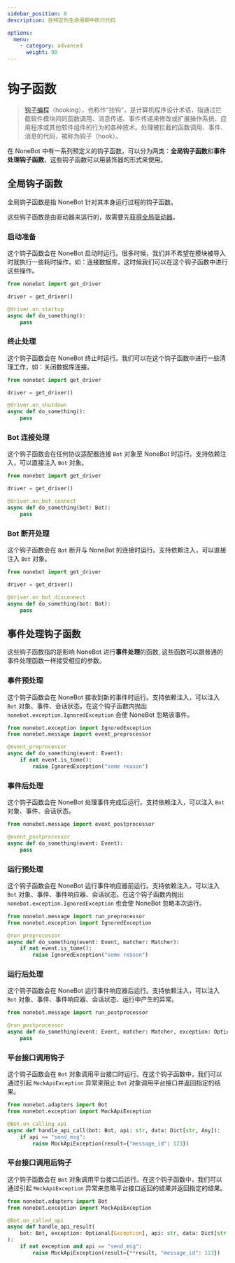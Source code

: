 ```yaml
---
sidebar_position: 8
description: 在特定的生命周期中执行代码

options:
  menu:
    - category: advanced
      weight: 90
---
```


# 钩子函数

> [钩子编程](https://zh.wikipedia.org/wiki/%E9%92%A9%E5%AD%90%E7%BC%96%E7%A8%8B)（hooking），也称作“挂钩”，是计算机程序设计术语，指通过拦截软件模块间的函数调用、消息传递、事件传递来修改或扩展操作系统、应用程序或其他软件组件的行为的各种技术。处理被拦截的函数调用、事件、消息的代码，被称为钩子（hook）。

在 NoneBot 中有一系列预定义的钩子函数，可以分为两类：**全局钩子函数**和**事件处理钩子函数**，这些钩子函数可以用装饰器的形式来使用。

## 全局钩子函数

全局钩子函数是指 NoneBot 针对其本身运行过程的钩子函数。

这些钩子函数是由驱动器来运行的，故需要先[获得全局驱动器](./driver.md#获取驱动器)。

### 启动准备

这个钩子函数会在 NoneBot 启动时运行。很多时候，我们并不希望在模块被导入时就执行一些耗时操作，如：连接数据库，这时候我们可以在这个钩子函数中进行这些操作。

```python
from nonebot import get_driver

driver = get_driver()

@driver.on_startup
async def do_something():
    pass
```

### 终止处理

这个钩子函数会在 NoneBot 终止时运行。我们可以在这个钩子函数中进行一些清理工作，如：关闭数据库连接。

```python
from nonebot import get_driver

driver = get_driver()

@driver.on_shutdown
async def do_something():
    pass
```

### Bot 连接处理

这个钩子函数会在任何协议适配器连接 `Bot` 对象至 NoneBot 时运行。支持依赖注入，可以直接注入 `Bot` 对象。

```python
from nonebot import get_driver

driver = get_driver()

@driver.on_bot_connect
async def do_something(bot: Bot):
    pass
```

### Bot 断开处理

这个钩子函数会在 `Bot` 断开与 NoneBot 的连接时运行。支持依赖注入，可以直接注入 `Bot` 对象。

```python
from nonebot import get_driver

driver = get_driver()

@driver.on_bot_disconnect
async def do_something(bot: Bot):
    pass
```

## 事件处理钩子函数

这些钩子函数指的是影响 NoneBot 进行**事件处理**的函数, 这些函数可以跟普通的事件处理函数一样接受相应的参数。

### 事件预处理

这个钩子函数会在 NoneBot 接收到新的事件时运行。支持依赖注入，可以注入 `Bot` 对象、事件、会话状态。在这个钩子函数内抛出 `nonebot.exception.IgnoredException` 会使 NoneBot 忽略该事件。

```python
from nonebot.exception import IgnoredException
from nonebot.message import event_preprocessor

@event_preprocessor
async def do_something(event: Event):
    if not event.is_tome():
        raise IgnoredException("some reason")
```

### 事件后处理

这个钩子函数会在 NoneBot 处理事件完成后运行。支持依赖注入，可以注入 `Bot` 对象、事件、会话状态。

```python
from nonebot.message import event_postprocessor

@event_postprocessor
async def do_something(event: Event):
    pass
```

### 运行预处理

这个钩子函数会在 NoneBot 运行事件响应器前运行。支持依赖注入，可以注入 `Bot` 对象、事件、事件响应器、会话状态。在这个钩子函数内抛出 `nonebot.exception.IgnoredException` 也会使 NoneBot 忽略本次运行。

```python
from nonebot.message import run_preprocessor
from nonebot.exception import IgnoredException

@run_preprocessor
async def do_something(event: Event, matcher: Matcher):
    if not event.is_tome():
        raise IgnoredException("some reason")
```

### 运行后处理

这个钩子函数会在 NoneBot 运行事件响应器后运行。支持依赖注入，可以注入 `Bot` 对象、事件、事件响应器、会话状态、运行中产生的异常。

```python
from nonebot.message import run_postprocessor

@run_postprocessor
async def do_something(event: Event, matcher: Matcher, exception: Optional[Exception]):
    pass
```

### 平台接口调用钩子

这个钩子函数会在 `Bot` 对象调用平台接口时运行。在这个钩子函数中，我们可以通过引起 `MockApiException` 异常来阻止 `Bot` 对象调用平台接口并返回指定的结果。

```python
from nonebot.adapters import Bot
from nonebot.exception import MockApiException

@Bot.on_calling_api
async def handle_api_call(bot: Bot, api: str, data: Dict[str, Any]):
    if api == "send_msg":
        raise MockApiException(result={"message_id": 123})
```

### 平台接口调用后钩子

这个钩子函数会在 `Bot` 对象调用平台接口后运行。在这个钩子函数中，我们可以通过引起 `MockApiException` 异常来忽略平台接口返回的结果并返回指定的结果。

```python
from nonebot.adapters import Bot
from nonebot.exception import MockApiException

@Bot.on_called_api
async def handle_api_result(
    bot: Bot, exception: Optional[Exception], api: str, data: Dict[str, Any], result: Any
):
    if not exception and api == "send_msg":
        raise MockApiException(result={**result, "message_id": 123})
```
